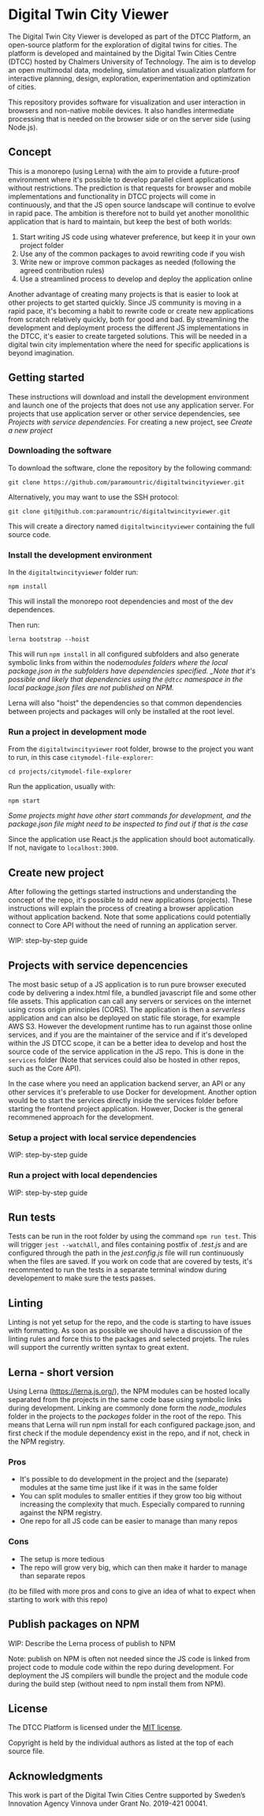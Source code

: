 # Digital Twin City Viewer

The Digital Twin City Viewer is developed as part of the DTCC Platform, an open-source platform for the
exploration of digital twins for cities. The platform is developed and
maintained by the Digital Twin Cities Centre (DTCC) hosted by Chalmers
University of Technology. The aim is to develop an open multimodal
data, modeling, simulation and visualization platform for interactive
planning, design, exploration, experimentation and optimization of
cities.

This repository provides software for visualization and user interaction in browsers and non-native mobile devices. It also handles intermediate processing that is needed on the browser side or on the server side (using Node.js).

## Concept

This is a monorepo (using Lerna) with the aim to provide a future-proof environment where it's possible to develop parallel client applications without restrictions. The prediction is that requests for browser and mobile implementations and functionality in DTCC projects will come in continuously, and that the JS open source landscape will continue to evolve in rapid pace. The ambition is therefore not to build yet another monolithic application that is hard to maintain, but keep the best of both worlds:

1. Start writing JS code using whatever preference, but keep it in your own project folder
2. Use any of the common packages to avoid rewriting code if you wish
3. Write new or improve common packages as needed (following the agreed contribution rules)
4. Use a streamlined process to develop and deploy the application online

Another advantage of creating many projects is that is easier to look at other projects to get started quickly. Since JS community is moving in a rapid pace, it's becoming a habit to rewrite code or create new applications from scratch relatively quickly, both for good and bad. By streamlining the development and deployment process the different JS implementations in the DTCC, it's easier to create targeted solutions. This will be needed in a digital twin city implementation where the need for specific applications is beyond imagination.

## Getting started

These instructions will download and install the development environment and launch one of the projects that does not use any application server. For projects that use application server or other service dependencies, see _Projects with service dependencies_. For creating a new project, see _Create a new project_

### Downloading the software

To download the software, clone the repository by the following command:

    git clone https://github.com/paramountric/digitaltwincityviewer.git

Alternatively, you may want to use the SSH protocol:

    git clone git@github.com:paramountric/digitaltwincityviewer.git

This will create a directory named `digitaltwincityviewer` containing the full source code.

### Install the development environment

In the `digitaltwincityviewer` folder run:

    npm install

This will install the monorepo root dependencies and most of the dev dependences.

Then run:

    lerna bootstrap --hoist

This will run `npm install` in all configured subfolders and also generate symbolic links from within the node*modules folders where the local package.json in the subfolders have dependencies specified. \_Note that it's possible and likely that dependencies using the `@dtcc` namespace in the local package.json files are not published on NPM.*

Lerna will also "hoist" the dependencies so that common dependencies between projects and packages will only be installed at the root level.

### Run a project in development mode

From the `digitaltwincityviewer` root folder, browse to the project you want to run, in this case `citymodel-file-explorer`:

    cd projects/citymodel-file-explorer

Run the application, usually with:

    npm start

_Some projects might have other start commands for development, and the package.json file might need to be inspected to find out if that is the case_

Since the application use React.js the application should boot automatically. If not, navigate to `localhost:3000`.

## Create new project

After following the gettings started instructions and understanding the concept of the repo, it's possible to add new applications (projects). These instructions will explain the process of creating a browser application without application backend. Note that some applications could potentially connect to Core API without the need of running an application server.

WIP: step-by-step guide

## Projects with service depencencies

The most basic setup of a JS application is to run pure browser executed code by delivering a index.html file, a bundled javascript file and some other file assets. This application can call any servers or services on the internet using cross origin principles (CORS). The application is then a _serverless_ application and can also be deployed on static file storage, for example AWS S3. However the development runtime has to run against those online services, and if you are the maintainer of the service and if it's developed within the JS DTCC scope, it can be a better idea to develop and host the source code of the service application in the JS repo. This is done in the `services` folder (Note that services could also be hosted in other repos, such as the Core API).

In the case where you need an application backend server, an API or any other services it's preferable to use Docker for development. Another option would be to start the services directly inside the services folder before starting the frontend project application. However, Docker is the general recommened approach for the development.

### Setup a project with local service dependencies

WIP: step-by-step guide

### Run a project with local dependencies

WIP: step-by-step guide

## Run tests

Tests can be run in the root folder by using the command `npm run test`. This will trigger `jest --watchAll`, and files containing postfix of _.test.js_ and are configured through the path in the _jest.config.js_ file will run continuously when the files are saved. If you work on code that are covered by tests, it's recommented to run the tests in a separate terminal window during developement to make sure the tests passes.

## Linting

Linting is not yet setup for the repo, and the code is starting to have issues with formatting. As soon as possible we should have a discussion of the linting rules and force this to the packages and selected projets. The rules will support the currently written syntax to great extent.

## Lerna - short version

Using Lerna (https://lerna.js.org/), the NPM modules can be hosted locally separated from the projects in the same code base using symbolic links during development. Linking are commonly done form the _node_modules_ folder in the projects to the _packages_ folder in the root of the repo. This means that Lerna will run npm install for each configured package.json, and first check if the module dependency exist in the repo, and if not, check in the NPM registry.

### Pros

- It's possible to do development in the project and the (separate) modules at the same time just like if it was in the same folder
- You can split modules to smaller entities if they grow too big without increasing the complexity that much. Especially compared to running against the NPM registry.
- One repo for all JS code can be easier to manage than many repos

### Cons

- The setup is more tedious
- The repo will grow very big, which can then make it harder to manage than separate repos

(to be filled with more pros and cons to give an idea of what to expect when starting to work with this repo)

## Publish packages on NPM

WIP: Describe the Lerna process of publish to NPM

Note: publish on NPM is often not needed since the JS code is linked from project code to module code within the repo during development. For deployment the JS compilers will bundle the project and the module code during the build step (without need to npm install them from NPM).

## License

The DTCC Platform is licensed under the [MIT
license](https://opensource.org/licenses/MIT).

Copyright is held by the individual authors as listed at the top of
each source file.

## Acknowledgments

This work is part of the Digital Twin Cities Centre supported by
Sweden’s Innovation Agency Vinnova under Grant No. 2019-421 00041.
